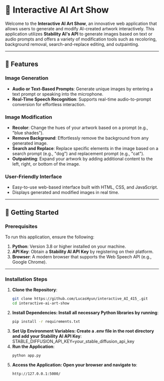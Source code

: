 # 🎨 Interactive AI Art Show

Welcome to the **Interactive AI Art Show**, an innovative web application that allows users to generate and modify AI-created artwork interactively. This application utilizes **Stability AI's API** to generate images based on text or audio prompts and offers a variety of modification tools such as recoloring, background removal, search-and-replace editing, and outpainting.

---

## 🌟 Features

### Image Generation
- **Audio or Text-Based Prompts**: Generate unique images by entering a text prompt or speaking into the microphone.
- **Real-Time Speech Recognition**: Supports real-time audio-to-prompt conversion for effortless interaction.

### Image Modification
- **Recolor**: Change the hues of your artwork based on a prompt (e.g., "blue shades").
- **Remove Background**: Effortlessly remove the background from any generated image.
- **Search and Replace**: Replace specific elements in the image based on a search prompt (e.g., "dog") and replacement prompt (e.g., "cat").
- **Outpainting**: Expand your artwork by adding additional content to the left, right, or bottom of the image.

### User-Friendly Interface
- Easy-to-use web-based interface built with HTML, CSS, and JavaScript.
- Displays generated and modified images in real time.

---

## 🚀 Getting Started

### Prerequisites

To run this application, ensure the following:

1. **Python**: Version 3.8 or higher installed on your machine.
2. **API Key**: Obtain a **Stability AI API Key** by registering on their platform.
3. **Browser**: A modern browser that supports the Web Speech API (e.g., Google Chrome).

---

### Installation Steps

1. **Clone the Repository**:
   ```bash
   git clone https://github.com/LucasHyun/interactive_AI_415_.git
   cd interactive-ai-art-show
2. **Install Dependencies: Install all necessary Python libraries by running**:
   ```bash
   pip install -r requirements.txt
3. **Set Up Environment Variables: Create a .env file in the root directory and add your Stability AI API Key**:
   STABLE_DIFFUSION_API_KEY=your_stable_diffusion_api_key
4. **Run the Application**:
   ```bash
   python app.py
5. **Access the Application: Open your browser and navigate to**:
   ```bash
   http://127.0.0.1:5000/
   
